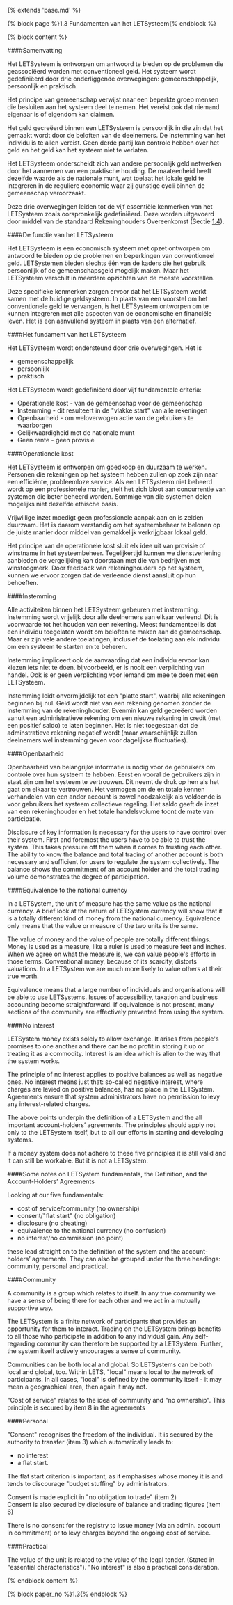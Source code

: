{% extends 'base.md' %}

{% block page %}1.3 Fundamenten van het LETSysteem{% endblock %}

{% block content %}

####Samenvatting

Het LETSysteem is ontworpen om antwoord te bieden op de problemen die geassociëerd worden met conventioneel geld.
Het systeem wordt gedefiniëerd door drie onderliggende overwegingen: gemeenschappelijk, persoonlijk en praktisch.

Het principe van gemeenschap verwijst naar een beperkte groep mensen die
besluiten aan het systeem deel te nemen. Het vereist ook dat niemand eigenaar is of eigendom kan claimen.

Het geld gecreëerd binnen een LETSysteem is persoonlijk in die zin dat het
gemaakt wordt door de beloften van de deelnemers. De instemming van het 
individu is te allen vereist. Geen derde partij kan controle hebben over
het geld en het geld kan het systeem niet te verlaten.

Het LETSysteem onderscheidt zich van andere persoonlijk geld netwerken door het
aannemen van een praktische houding. De maateenheid heeft dezelfde waarde als 
de nationale munt, wat toelaat het lokale geld te integreren
in de reguliere economie waar zij gunstige cycli
binnen de gemeenschap veroorzaakt.

Deze drie overwegingen leiden tot de vijf essentiële
kenmerken van het LETSysteem zoals oorspronkelijk gedefiniëerd.
Deze worden uitgevoerd door middel van de standaard Rekeninghouders Overeenkomst
(Sectie [1.4](1.4.html)).

####De functie van het LETSysteem 

Het LETSysteem is een economisch systeem met opzet ontworpen om antwoord te bieden op
de problemen en beperkingen van conventioneel geld.
LETSystemen bieden slechts één van de kaders die het gebruik persoonlijk of de gemeenschapsgeld
mogelijk maken. Maar het LETSysteem verschilt in meerdere opzichten van de meeste voorstellen.

Deze specifieke kenmerken zorgen ervoor dat het LETSysteem werkt samen met 
de huidige geldsysteem. In plaats van een voorstel om het conventionele geld
te vervangen, is het LETSysteem ontworpen om te kunnen integreren met alle aspecten
van de economische en financiële leven. Het is een
aanvullend systeem in plaats van een alternatief.

####Het fundament van het LETSysteem

Het LETSysteem wordt ondersteund door drie overwegingen. Het is

* gemeenschappelijk
* persoonlijk
* praktisch

Het LETSysteem wordt gedefiniëerd door vijf fundamentele criteria:

* Operationele kost - van de gemeenschap voor de gemeenschap
* Instemming - dit resulteert in de "vlakke start" van alle rekeningen
* Openbaarheid - om weloverwogen actie van de gebruikers te waarborgen
* Gelijkwaardigheid met de nationale munt
* Geen rente - geen provisie

####Operationele kost

Het LETSysteem is ontworpen om goedkoop en duurzaam te werken.
Personen die rekeningen op het systeem hebben zullen op zoek zijn naar een efficiënte,
probleemloze service. Als een LETSysteem niet beheerd wordt op een professionele manier,
stelt het zich bloot aan concurrentie van systemen die beter beheerd worden.
Sommige van die systemen delen mogelijks niet dezelfde ethische basis.

Vrijwillige inzet moedigt geen professionele aanpak aan en
is zelden duurzaam. Het is daarom verstandig om het systeembeheer
te belonen op de juiste manier door middel van gemakkelijk verkrijgbaar lokaal geld.

Het principe van de operationele kost sluit elk idee uit van provisie of winstname
in het systeembeheer. Tegelijkertijd kunnen we dienstverlening aanbieden de vergelijking
kan doorstaan met die van bedrijven met winstoogmerk. Door feedback van rekeninghouders op het systeem,
kunnen we ervoor zorgen dat de verleende dienst aansluit op hun behoeften.

####Instemming

Alle activiteiten binnen het LETSysteem gebeuren met instemming.
Instemming wordt vrijelijk door alle deelnemers aan elkaar verleend. Dit is voorwaarde 
tot het houden van een rekening.
Meest fundamenteel is dat een individu toegelaten wordt om beloften te maken aan de gemeenschap.
Maar er zijn vele andere toelatingen, inclusief de toelating aan elk individu om een systeem
te starten en te beheren.

Instemming impliceert ook de aanvaarding dat een individu ervoor kan
kiezen iets niet te doen. bijvoorbeeld, er is nooit een
verplichting van handel. Ook is er geen verplichting voor iemand om mee te doen met 
een LETSysteem.


Instemming leidt onvermijdelijk tot een "platte start", waarbij alle rekeningen
beginnen bij nul. Geld wordt niet van een rekening genomen zonder de instemming van
de rekeninghouder. Evenmin kan geld gecreëerd worden vanuit een administratieve rekening
om een nieuwe rekening in credit (met een positief saldo) te laten beginnen.
Het is niet toegestaan dat de adminstratieve rekening negatief wordt
(maar waarschijnlijk zullen deelnemers wel instemming geven voor dagelijkse fluctuaties).


####Openbaarheid


Openbaarheid van belangrijke informatie is nodig voor de gebruikers om
controle over hun systeem te hebben. Eerst en vooral de gebruikers zijn
in staat zijn om het systeem te vertrouwen. Dit neemt de druk op hen als het gaat
om elkaar te vertrouwen. Het vermogen om de en totale kennen
verhandelen van een ander account is zowel noodzakelijk als voldoende is voor gebruikers
het systeem collectieve regeling. Het saldo geeft de
inzet van een rekeninghouder en het totale handelsvolume
toont de mate van participatie.

Disclosure of key information is necessary for the users to have 
control over their system. First and foremost the users have to be 
able to trust the system. This takes pressure off them when it comes 
to trusting each other. The ability to know the balance and total 
trading of another account is both necessary and sufficient for users 
to regulate the system collectively. The balance shows the 
commitment of an account holder and the total trading volume 
demonstrates the degree of participation. 

####Equivalence to the national currency

In a LETSystem, the unit of 
measure has the same value as the national currency. A brief look at 
the nature of LETSystem currency will show that it is a totally 
different kind of money from the national currency. Equivalence 
only means that the value or measure of the two units is the same. 

The value of money and the value of people are totally different 
things. Money is used as a measure, like a ruler is used to measure 
feet and inches. When we agree on what the measure is, we can 
value people's efforts in those terms.  Conventional money, because 
of its scarcity, distorts valuations. In a LETSystem we are much 
more likely to value others at their true worth. 

Equivalence means that a large number of individuals and 
organisations will be able to use LETSystems. Issues of 
accessibility, taxation and business accounting become 
straightforward. If equivalence is not present, many sections of the 
community are effectively prevented from using the system. 

####No interest

LETSystem money exists solely to allow exchange. It 
arises from people's promises to one another and there can be no 
profit in storing it up or treating it as a commodity. Interest is an 
idea which is alien to the way that the system works. 

The principle of no interest applies to positive balances as well as 
negative ones. No interest means just that: so-called negative 
interest, where charges are levied on positive balances, has no place 
in the LETSystem. Agreements ensure that system administrators 
have no permission to levy any interest-related charges. 

The above points underpin the definition of a LETSystem and the 
all important account-holders’ agreements. The principles should 
apply not only to the LETSystem itself, but to all our efforts in 
starting and developing systems. 

If a money system does not adhere to these five principles it is still 
valid and it can still be workable. But it is not a LETSystem. 

####Some notes on LETSystem fundamentals, the Definition, and the Account-Holders’ Agreements

Looking at our five fundamentals: 

* cost of service/community	(no ownership)
* consent/"flat start"	(no obligation)
* disclosure	(no cheating)
* equivalence to the national currency 	(no confusion)
* no interest/no commission	(no point)

these lead straight on to the definition of the system and the 
account-holders’ agreements. They can also be grouped under the 
three headings: community, personal and practical. 

####Community

A community is a group which relates to itself. In any true 
community we have a sense of being there for each other and we 
act in a mutually supportive way. 

The LETSystem is a finite network of participants that provides an 
opportunity for them to interact. Trading on the LETSystem brings 
benefits to all those who participate in addition to any individual 
gain. Any self-regarding community can therefore be supported by a 
LETSystem. Further, the system itself actively encourages a sense 
of community. 

Communities can be both local and global. So LETSystems can be 
both local and global, too. Within LETS, "local" means local to the 
network of participants. In all cases, "local" is defined by the 
community itself - it may mean a geographical area, then again it 
may not. 

"Cost of service" relates to the idea of community and "no 
ownership". This principle is secured by item 8 in the agreements 

####Personal 

"Consent" recognises the freedom of the individual. It is secured by 
the authority to transfer (item 3) which automatically leads to:

* no interest
* a flat start.

The flat start criterion is important, as it emphasises whose money it 
is and tends to discourage "budget stuffing" by administrators. 

Consent is made explicit in "no obligation to trade" (item 2)  
Consent is also secured by disclosure of balance and trading figures 
(item 6) 

There is no consent for the registry to issue money (via an admin. 
account in commitment) or to levy charges beyond the ongoing cost 
of service. 

####Practical

The value of the unit is related to the value of the legal tender. 
(Stated in "essential characteristics"). "No interest" is also a 
practical consideration. 

{% endblock content %}

{% block paper_no %}1.3{% endblock %}

